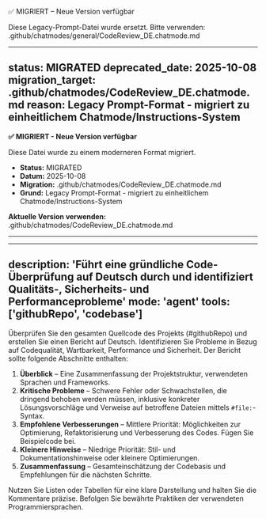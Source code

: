 ✅ MIGRIERT – Neue Version verfügbar

Diese Legacy-Prompt-Datei wurde ersetzt.
Bitte verwenden: .github/chatmodes/general/CodeReview_DE.chatmode.md

---
status: MIGRATED
deprecated_date: 2025-10-08
migration_target: .github/chatmodes/CodeReview_DE.chatmode.md
reason: Legacy Prompt-Format - migriert zu einheitlichem Chatmode/Instructions-System
---

**✅ MIGRIERT - Neue Version verfügbar**

Diese Datei wurde zu einem moderneren Format migriert.

- **Status:** MIGRATED
- **Datum:** 2025-10-08
- **Migration:** .github/chatmodes/CodeReview_DE.chatmode.md
- **Grund:** Legacy Prompt-Format - migriert zu einheitlichem Chatmode/Instructions-System

**Aktuelle Version verwenden:** .github/chatmodes/CodeReview_DE.chatmode.md

---

---
description: 'Führt eine gründliche Code-Überprüfung auf Deutsch durch und identifiziert Qualitäts-, Sicherheits- und Performanceprobleme'
mode: 'agent'
tools: ['githubRepo', 'codebase']
---

Überprüfen Sie den gesamten Quellcode des Projekts (#githubRepo) und erstellen Sie einen Bericht auf Deutsch. Identifizieren Sie Probleme in Bezug auf Codequalität, Wartbarkeit, Performance und Sicherheit. Der Bericht sollte folgende Abschnitte enthalten:

1. **Überblick** – Eine Zusammenfassung der Projektstruktur, verwendeten Sprachen und Frameworks.
2. **Kritische Probleme** – Schwere Fehler oder Schwachstellen, die dringend behoben werden müssen, inklusive konkreter Lösungsvorschläge und Verweise auf betroffene Dateien mittels `#file:`-Syntax.
3. **Empfohlene Verbesserungen** – Mittlere Priorität: Möglichkeiten zur Optimierung, Refaktorisierung und Verbesserung des Codes. Fügen Sie Beispielcode bei.
4. **Kleinere Hinweise** – Niedrige Priorität: Stil- und Dokumentationshinweise oder kleinere Optimierungen.
5. **Zusammenfassung** – Gesamteinschätzung der Codebasis und Empfehlungen für die nächsten Schritte.

Nutzen Sie Listen oder Tabellen für eine klare Darstellung und halten Sie die Kommentare präzise. Befolgen Sie bewährte Praktiken der verwendeten Programmiersprachen.